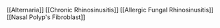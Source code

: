 [[Alternaria]]
[[Chronic Rhinosinusitis]]
[[Allergic Fungal Rhinosinusitis]]
[[Nasal Polyp's Fibroblast]]

